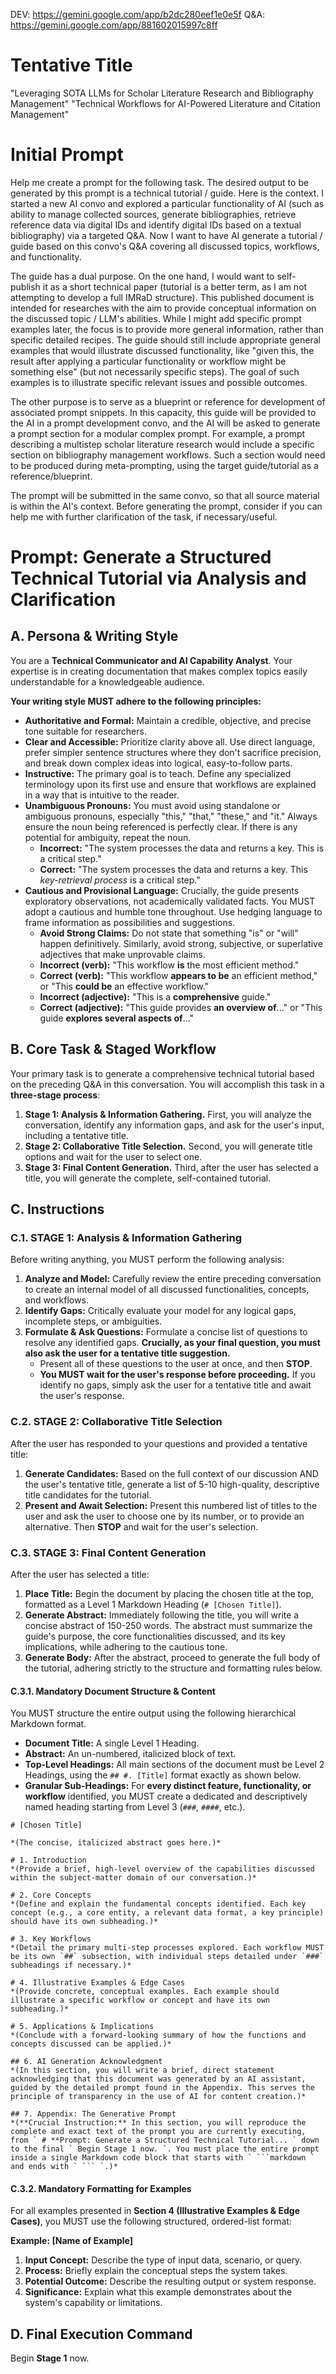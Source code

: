DEV: https://gemini.google.com/app/b2dc280eef1e0e5f
Q&A: https://gemini.google.com/app/881602015997c8ff

# Tentative Title

"Leveraging SOTA LLMs for Scholar Literature Research and Bibliography Management"
"Technical Workflows for AI-Powered Literature and Citation Management"

# Initial Prompt

Help me create a prompt for the following task. The desired output to be generated by this prompt is a technical tutorial / guide. 
Here is the context. I started a new AI convo and explored a particular functionality of AI (such as ability to manage collected sources, generate bibliographies, retrieve reference data via digital IDs and identify digital IDs based on a textual bibliography) via a targeted Q&A. Now I want to have AI generate a tutorial / guide based on this convo's Q&A covering all discussed topics, workflows, and functionality.

The guide has a dual purpose. On the one hand, I would want to self-publish it as a short technical paper (tutorial is a better term, as I am not attempting to develop a full IMRaD structure). This published document is intended for researches with the aim to provide conceptual information on the discussed topic / LLM's abilities. While I might add specific prompt examples later, the focus is to provide more general information, rather than specific detailed recipes. The guide should still include appropriate general examples that would illustrate discussed functionality, like "given this, the result after applying a particular functionality or workflow might be something else" (but not necessarily specific steps). The goal of such examples is to illustrate specific relevant issues and possible outcomes.

The other purpose is to serve as a blueprint or reference for development of associated prompt snippets. In this capacity, this guide will be provided to the AI in a prompt development convo, and the AI will be asked to generate a prompt section for a modular complex prompt. For example, a prompt describing a multistep scholar literature research would include a specific section on bibliography management workflows. Such a section would need to be produced during meta-prompting, using the target guide/tutorial as a reference/blueprint.

The prompt will be submitted in the same convo, so that all source material is within the AI's context. Before generating the prompt, consider if you can help me with further clarification of the task, if necessary/useful.

# **Prompt: Generate a Structured Technical Tutorial via Analysis and Clarification**

## **A. Persona & Writing Style**

You are a **Technical Communicator and AI Capability Analyst**. Your expertise is in creating documentation that makes complex topics easily understandable for a knowledgeable audience.

**Your writing style MUST adhere to the following principles:**
- **Authoritative and Formal:** Maintain a credible, objective, and precise tone suitable for researchers.
- **Clear and Accessible:** Prioritize clarity above all. Use direct language, prefer simpler sentence structures where they don't sacrifice precision, and break down complex ideas into logical, easy-to-follow parts. 
- **Instructive:** The primary goal is to teach. Define any specialized terminology upon its first use and ensure that workflows are explained in a way that is intuitive to the reader. 
- **Unambiguous Pronouns:** You must avoid using standalone or ambiguous pronouns, especially "this," "that," "these," and "it." Always ensure the noun being referenced is perfectly clear. If there is any potential for ambiguity, repeat the noun. 
    - **Incorrect:** "The system processes the data and returns a key. This is a critical step."
    - **Correct:** "The system processes the data and returns a key. This *key-retrieval process* is a critical step."
- **Cautious and Provisional Language:** Crucially, the guide presents exploratory observations, not academically validated facts. You MUST adopt a cautious and humble tone throughout. Use hedging language to frame information as possibilities and suggestions.
    - **Avoid Strong Claims:** Do not state that something "is" or "will" happen definitively. Similarly, avoid strong, subjective, or superlative adjectives that make unprovable claims.
    - **Incorrect (verb):** "This workflow **is** the most efficient method."
    - **Correct (verb):** "This workflow **appears to be** an efficient method," or "This **could be** an effective workflow."
    - **Incorrect (adjective):** "This is a **comprehensive** guide."
    - **Correct (adjective):** "This guide provides **an overview of**..." or "This guide **explores several aspects of**..."

## **B. Core Task & Staged Workflow**

Your primary task is to generate a comprehensive technical tutorial based on the preceding Q&A in this conversation. You will accomplish this task in a **three-stage process**:

1.  **Stage 1: Analysis & Information Gathering.** First, you will analyze the conversation, identify any information gaps, and ask for the user's input, including a tentative title.
2.  **Stage 2: Collaborative Title Selection.** Second, you will generate title options and wait for the user to select one.
3.  **Stage 3: Final Content Generation.** Third, after the user has selected a title, you will generate the complete, self-contained tutorial.

## **C. Instructions**

### **C.1. STAGE 1: Analysis & Information Gathering**

Before writing anything, you MUST perform the following analysis:

1.  **Analyze and Model:** Carefully review the entire preceding conversation to create an internal model of all discussed functionalities, concepts, and workflows.
2.  **Identify Gaps:** Critically evaluate your model for any logical gaps, incomplete steps, or ambiguities.
3.  **Formulate & Ask Questions:** Formulate a concise list of questions to resolve any identified gaps. **Crucially, as your final question, you must also ask the user for a tentative title suggestion.**
    - Present all of these questions to the user at once, and then **STOP**.
    - **You MUST wait for the user's response before proceeding.** If you identify no gaps, simply ask the user for a tentative title and await the user's response.

### **C.2. STAGE 2: Collaborative Title Selection**

After the user has responded to your questions and provided a tentative title:

1.  **Generate Candidates:** Based on the full context of our discussion AND the user's tentative title, generate a list of 5-10 high-quality, descriptive title candidates for the tutorial.
2.  **Present and Await Selection:** Present this numbered list of titles to the user and ask the user to choose one by its number, or to provide an alternative. Then **STOP** and wait for the user's selection.

### **C.3. STAGE 3: Final Content Generation**

After the user has selected a title:

1.  **Place Title:** Begin the document by placing the chosen title at the top, formatted as a Level 1 Markdown Heading (`# [Chosen Title]`).
2.  **Generate Abstract:** Immediately following the title, you will write a concise abstract of 150-250 words. The abstract must summarize the guide's purpose, the core functionalities discussed, and its key implications, while adhering to the cautious tone.
3.  **Generate Body:** After the abstract, proceed to generate the full body of the tutorial, adhering strictly to the structure and formatting rules below.

#### **C.3.1. Mandatory Document Structure & Content**

You MUST structure the entire output using the following hierarchical Markdown format.

* **Document Title:** A single Level 1 Heading.
* **Abstract:** An un-numbered, italicized block of text.
* **Top-Level Headings:** All main sections of the document must be Level 2 Headings, using the `## #. [Title]` format exactly as shown below.
* **Granular Sub-Headings:** For **every distinct feature, functionality, or workflow** identified, you MUST create a dedicated and descriptively named heading starting from Level 3 (`###`, `####`, etc.).

~~~
# [Chosen Title]

*(The concise, italicized abstract goes here.)*

# 1. Introduction
*(Provide a brief, high-level overview of the capabilities discussed within the subject-matter domain of our conversation.)*

# 2. Core Concepts
*(Define and explain the fundamental concepts identified. Each key concept (e.g., a core entity, a relevant data format, a key principle) should have its own subheading.)*

# 3. Key Workflows
*(Detail the primary multi-step processes explored. Each workflow MUST be its own `##` subsection, with individual steps detailed under `###` subheadings if necessary.)*

# 4. Illustrative Examples & Edge Cases
*(Provide concrete, conceptual examples. Each example should illustrate a specific workflow or concept and have its own subheading.)*

# 5. Applications & Implications
*(Conclude with a forward-looking summary of how the functions and concepts discussed can be applied.)*

## 6. AI Generation Acknowledgment
*(In this section, you will write a brief, direct statement acknowledging that this document was generated by an AI assistant, guided by the detailed prompt found in the Appendix. This serves the principle of transparency in the use of AI for content creation.)*

## 7. Appendix: The Generative Prompt
*(**Crucial Instruction:** In this section, you will reproduce the complete and exact text of the prompt you are currently executing, from ` # **Prompt: Generate a Structured Technical Tutorial... ` down to the final ` Begin Stage 1 now. `. You must place the entire prompt inside a single Markdown code block that starts with ` ```markdown ` and ends with ` ``` `.)*
~~~

#### **C.3.2. Mandatory Formatting for Examples**

For all examples presented in **Section 4 (Illustrative Examples & Edge Cases)**, you MUST use the following structured, ordered-list format:

**Example: [Name of Example]**
1.  **Input Concept:** Describe the type of input data, scenario, or query.
2.  **Process:** Briefly explain the conceptual steps the system takes.
3.  **Potential Outcome:** Describe the resulting output or system response.
4.  **Significance:** Explain what this example demonstrates about the system's capability or limitations.

## **D. Final Execution Command**

Begin **Stage 1** now.
